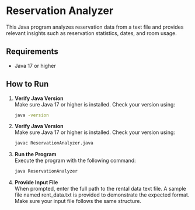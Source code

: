 # Reservation Analyzer

This Java program analyzes reservation data from a text file and provides relevant insights such as reservation statistics, dates, and room usage.

## Requirements

- Java 17 or higher

## How to Run

1. **Verify Java Version**  
   Make sure Java 17 or higher is installed. Check your version using:
   ```bash
   java -version

2. **Verify Java Version**  
   Make sure Java 17 or higher is installed. Check your version using:
   ```bash
   javac ReservationAnalyzer.java

3. **Run the Program**  
   Execute the program with the following command:
   ```bash
   java ReservationAnalyzer

4. **Provide Input File**  
   When prompted, enter the full path to the rental data text file. A sample file named rent_data.txt is provided to demonstrate the expected format. Make sure your input file follows the same structure.
